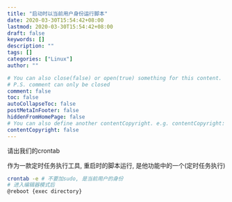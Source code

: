 ```yaml
---
title: "启动时以当前用户身份运行脚本"
date: 2020-03-30T15:54:42+08:00
lastmod: 2020-03-30T15:54:42+08:00
draft: false
keywords: []
description: ""
tags: []
categories: ["Linux"]
author: ""

# You can also close(false) or open(true) something for this content.
# P.S. comment can only be closed
comment: false
toc: false
autoCollapseToc: false
postMetaInFooter: false
hiddenFromHomePage: false
# You can also define another contentCopyright. e.g. contentCopyright: "This is another copyright."
contentCopyright: false
---
```

<!--more-->

请出我们的crontab

作为一款定时任务执行工具, 重启时的脚本运行, 是他功能中的一个(定时任务执行)

```bash
crontab -e # 不要加sudo, 是当前用户的身份
# 进入编辑器模式后
@reboot {exec directory}
```

